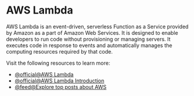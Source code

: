 # AWS Lambda

AWS Lambda is an event-driven, serverless Function as a Service provided by Amazon as a part of Amazon Web Services. It is designed to enable developers to run code without provisioning or managing servers. It executes code in response to events and automatically manages the computing resources required by that code.

Visit the following resources to learn more:

- [@official@AWS Lambda](https://aws.amazon.com/lambda/)
- [@official@AWS Lambda Introduction](https://docs.aws.amazon.com/lambda/latest/operatorguide/intro.html)
- [@feed@Explore top posts about AWS](https://app.daily.dev/tags/aws?ref=roadmapsh)
